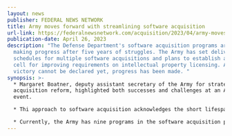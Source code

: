 ```yaml
---
layout: news
publisher: FEDERAL NEWS NETWORK
title: Army moves forward with streamlining software acquisition
url-link: https://federalnewsnetwork.com/acquisition/2023/04/army-moves-forward-with-streamlining-software-acquisition/
publication-date: April 26, 2023
description: "The Defense Department's software acquisition programs are finally
  making progress after five years of struggles. The Army has set delivery
  schedules for multiple software acquisitions and plans to establish an expert
  cell for improving requirements on intellectual property licensing. Although
  victory cannot be declared yet, progress has been made. "
synopsis: >-
  * Margaret Boatner, deputy assistant secretary of the Army for strategy and
  acquisition reform, highlighted both successes and challenges at an AFCEA NOVA
  event. 

  * Thi approach to software acquisition acknowledges the short lifespan of technology and aims to streamline the process. The software acquisition pathway, introduced by the Pentagon in 2020, provides flexibility for acquisition professionals.

  * Currently, the Army has nine programs in the software acquisition pathway, ranging from complex to straightforward. Four of these programs are already in the execution phase with scheduled deliveries of iterative capabilities.
---
```


